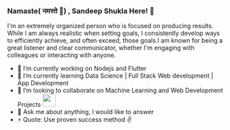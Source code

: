 ### Namaste(  नमस्ते 🙏) , Sandeep Shukla Here!  👋
I'm an extremely organized person who is focused on producing results. While I am always realistic when setting goals, I
consistently develop ways to efficiently achieve, and often exceed, those goals.I am known for being a great listener and
clear communicator, whether I'm engaging with colleagues or interacting with anyone.

- 🔭 I’m currently working on Nodejs and Flutter
- 🌱 I’m currently learning Data Science | Full Stack Web development | App Development 
- 👯 I’m looking to collaborate on Machine Learning and Web Development Projects <img src="https://media.giphy.com/media/WUlplcMpOCEmTGBtBW/giphy.gif" width="30">
- 💬 Ask me about anything, I would like to answer
- ⚡ Quote: Use proven success method ✌
